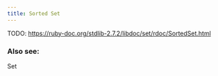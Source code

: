 ```yaml
---
title: Sorted Set
---
```


TODO:
https://ruby-doc.org/stdlib-2.7.2/libdoc/set/rdoc/SortedSet.html


### Also see:
Set